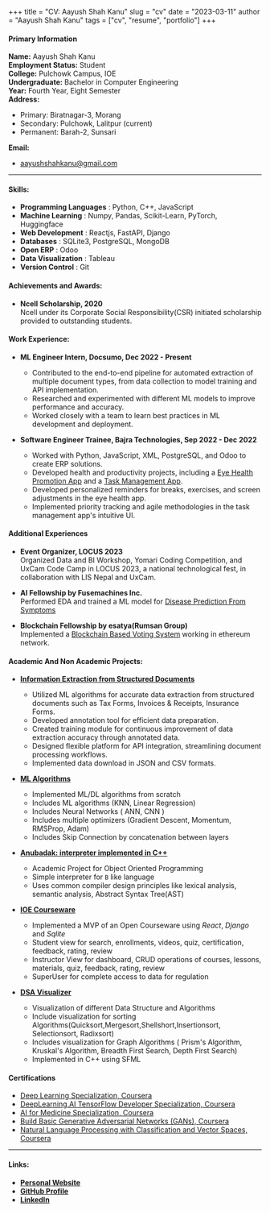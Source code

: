 +++
title = "CV: Aayush Shah Kanu"
slug = "cv"
date = "2023-03-11"
author = "Aayush Shah Kanu"
tags = ["cv", "resume", "portfolio"]
+++

#### Primary Information

**Name:** Aayush Shah Kanu\
**Employment Status:** Student\
**College:** Pulchowk Campus, IOE\
**Undergraduate:** Bachelor in Computer Engineering\
**Year:** Fourth Year, Eight Semester\
**Address:**

-   Primary: Biratnagar-3, Morang
-   Secondary: Pulchowk, Lalitpur (current)
-   Permanent: Barah-2, Sunsari

**Email:**

-   aayushshahkanu@gmail.com

---

#### Skills:

-   **Programming Languages** : Python, C++, JavaScript
-   **Machine Learning** : Numpy, Pandas, Scikit-Learn, PyTorch, Huggingface
-   **Web Development** : Reactjs, FastAPI, Django
-   **Databases** : SQLite3, PostgreSQL, MongoDB
-   **Open ERP** : Odoo
-   **Data Visualization** : Tableau
-   **Version Control** : Git

#### Achievements and Awards:

-   **Ncell Scholarship, 2020**\
    Ncell under its Corporate Social Responsibility(CSR) initiated scholarship provided to outstanding students.

#### Work Experience:

-   **ML Engineer Intern, Docsumo, Dec 2022 - Present**

    -   Contributed to the end-to-end pipeline for automated extraction of multiple document types, from data collection to model training and API implementation.
    -   Researched and experimented with different ML models to improve performance and accuracy.
    -   Worked closely with a team to learn best practices in ML development and deployment.

-   **Software Engineer Trainee, Bajra Technologies, Sep 2022 - Dec 2022**
    -   Worked with Python, JavaScript, XML, PostgreSQL, and Odoo to create ERP solutions.
    -   Developed health and productivity projects, including a [Eye Health Promotion App](https://github.com/Aayushshah196/Eye-care-Notifier) and a [Task Management App](https://github.com/Aayushshah196/ToDo-Web).
    -   Developed personalized reminders for breaks, exercises, and screen adjustments in the eye health app.
    -   Implemented priority tracking and agile methodologies in the task management app's intuitive UI.

#### Additional Experiences

-   **Event Organizer, LOCUS 2023**\
     Organized Data and BI Workshop, Yomari Coding Competition, and UxCam Code Camp in LOCUS 2023, a national technological fest, in collaboration with LIS Nepal and UxCam.

-   **AI Fellowship by Fusemachines Inc.** \
    Performed EDA and trained a ML model for [Disease Prediction From Symptoms](https://github.com/Aayushshah196/Disease-Prediction-System)

-   **Blockchain Fellowship by esatya(Rumsan Group)**\
    Implemented a [Blockchain Based Voting System](https://github.com/ashishlamsal/voting-dapp) working in ethereum network.

#### Academic And Non Academic Projects:

-   **[Information Extraction from Structured Documents]()**

    -   Utilized ML algorithms for accurate data extraction from structured documents such as Tax Forms, Invoices & Receipts, Insurance Forms.
    -   Developed annotation tool for efficient data preparation.
    -   Created training module for continuous improvement of data extraction accuracy through annotated data.
    -   Designed flexible platform for API integration, streamlining document processing workflows.
    -   Implemented data download in JSON and CSV formats.

-   **[ML Algorithms](https://github.com/Aayushshah196/Ml-Algo)**

    -   Implemented ML/DL algorithms from scratch
    -   Includes ML algorithms (KNN, Linear Regression)
    -   Includes Neural Networks ( ANN, CNN )
    -   Includes multiple optimizers (Gradient Descent, Momentum, RMSProp, Adam)
    -   Includes Skip Connection by concatenation between layers

-   **[Anubadak: interpreter implemented in C++](https://github.com/Atomnp/Anubadak)**

    -   Academic Project for Object Oriented Programming
    -   Simple interpreter for `B` like language
    -   Uses common compiler design principles like lexical analysis, semantic analysis, Abstract Syntax Tree(AST)

-   **[IOE Courseware](https://github.com/Aayushshah196/IOE-OCW)**

    -   Implemented a MVP of an Open Courseware using _React_, _Django_ and _Sqlite_
    -   Student view for search, enrollments, videos, quiz, certification, feedback, rating, review
    -   Instructor View for dashboard, CRUD operations of courses, lessons, materials, quiz, feedback, rating, review
    -   SuperUser for complete access to data for regulation

-   **[DSA Visualizer](https://github.com/Aayushshah196/DataStructure-Algorithms)**

    -   Visualization of different Data Structure and Algorithms
    -   Include visualization for sorting Algorithms(Quicksort,Mergesort,Shellshort,Insertionsort, Selectionsort, Radixsort)
    -   Includes visualization for Graph Algorithms ( Prism's Algorithm, Kruskal's Algorithm, Breadth First Search, Depth First Search)
    -   Implemented in C++ using SFML

#### Certifications

-   [Deep Learning Specialization, Coursera](https://coursera.org/share/ae6b046ba7dfdb6a0141dbd3001d99c2)
-   [DeepLearning.AI TensorFlow Developer Specialization, Coursera](https://coursera.org/share/192007cd3405ac570fd76216389fee4e)
-   [AI for Medicine Specialization, Coursera](https://coursera.org/share/a13af8aedbe1cd072c3de65f6130eeb6)
-   [Build Basic Generative Adversarial Networks (GANs), Coursera](https://coursera.org/share/81b77842ce2033dd8084c20adedf4d7b)
-   [Natural Language Processing with Classification and Vector Spaces, Coursera](https://coursera.org/share/9e66f2d7cac89a081fab9b2ba8abad07)

---

#### Links:

-   **[Personal Website](https://aayushshah.com.np/about)**
-   **[GitHub Profile](https://github.com/aayushshah196)**
-   **[LinkedIn](https://www.linkedin.com/in/aayush-shah-kanu)**
